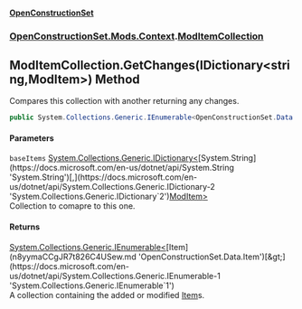 #### [OpenConstructionSet](index.md 'index')
### [OpenConstructionSet.Mods.Context](index.md#OpenConstructionSet_Mods_Context 'OpenConstructionSet.Mods.Context').[ModItemCollection](bRirTEn6uHiQP5Xo3cnnLA.md 'OpenConstructionSet.Mods.Context.ModItemCollection')
## ModItemCollection.GetChanges(IDictionary&lt;string,ModItem&gt;) Method
Compares this collection with another returning any changes.  
```csharp
public System.Collections.Generic.IEnumerable<OpenConstructionSet.Data.Item> GetChanges(System.Collections.Generic.IDictionary<string,OpenConstructionSet.Mods.ModItem> baseItems);
```
#### Parameters
<a name='OpenConstructionSet_Mods_Context_ModItemCollection_GetChanges(System_Collections_Generic_IDictionary_string_OpenConstructionSet_Mods_ModItem_)_baseItems'></a>
`baseItems` [System.Collections.Generic.IDictionary&lt;](https://docs.microsoft.com/en-us/dotnet/api/System.Collections.Generic.IDictionary-2 'System.Collections.Generic.IDictionary`2')[System.String](https://docs.microsoft.com/en-us/dotnet/api/System.String 'System.String')[,](https://docs.microsoft.com/en-us/dotnet/api/System.Collections.Generic.IDictionary-2 'System.Collections.Generic.IDictionary`2')[ModItem](RZThR5Y52fbBYJ8EaGN2IQ.md 'OpenConstructionSet.Mods.ModItem')[&gt;](https://docs.microsoft.com/en-us/dotnet/api/System.Collections.Generic.IDictionary-2 'System.Collections.Generic.IDictionary`2')  
Collection to comapre to this one.
  
#### Returns
[System.Collections.Generic.IEnumerable&lt;](https://docs.microsoft.com/en-us/dotnet/api/System.Collections.Generic.IEnumerable-1 'System.Collections.Generic.IEnumerable`1')[Item](n8yymaCCgJR7t826C4USew.md 'OpenConstructionSet.Data.Item')[&gt;](https://docs.microsoft.com/en-us/dotnet/api/System.Collections.Generic.IEnumerable-1 'System.Collections.Generic.IEnumerable`1')  
A collection containing the added or modified [Item](n8yymaCCgJR7t826C4USew.md 'OpenConstructionSet.Data.Item')s.
